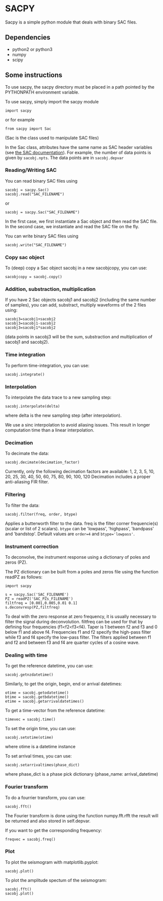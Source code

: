 
# SACPY

Sacpy is a simple python module that deals with binary SAC files.


## Dependencies
- python2 or python3
- numpy
- scipy

## Some instructions
To use sacpy, the sacpy directory must be placed in a path pointed by the PYTHONPATH environment variable.

To use sacpy, simply import the sacpy module
```
import sacpy
```
or for example
```
from sacpy import Sac
```
(Sac is the class used to manipulate SAC files)

In the Sac class, attributes have the same name as SAC header variables (see [the SAC documentation](http://ds.iris.edu/files/sac-manual/manual/file_format.html)). For example, the number of data points is given by `sacobj.npts`. The data points are in `sacobj.depvar`

### Reading/Writing SAC 
You can read binary SAC files using
```
sacobj = sacpy.Sac()
sacobj.read("SAC_FILENAME")
```
or
```
sacobj = sacpy.Sac("SAC_FILENAME")
```
In the first case, we first instantiate a Sac object and then read the SAC file. In the second case, we instantiate and read the SAC file on the fly. 

You can write binary SAC files using
```
sacobj.write("SAC_FILENAME")
```

### Copy sac object
To (deep) copy a Sac object sacobj in a new sacobjcopy, you can use:
```
sacobjcopy = sacobj.copy()
```

### Addition, substraction, multiplication
If you have 2 Sac objects sacobj1 and sacobj2 (including the same number of samples), you can add, substract, multiply waveforms of the 2 files using:
```
sacobj3=sacobj1+sacobj2
sacobj3=sacobj1-sacobj2
sacobj3=sacobj1*sacobj2
```
(data points in sacobj3 will be the sum, substraction and multiplication of sacobj1 and sacobj2). 

### Time integration
To perform time-integration, you can use:
```
sacobj.integrate()
```

### Interpolation
To interpolate the data trace to a new sampling step:
```
sacobj.interpolate(delta)
```
where delta is the new sampling step (after interpolation).

We use a sinc interpolation to avoid aliasing issues. This result in longer computation time than a linear interpolation.

### Decimation
To decimate the data:
```
sacobj.decimate(decimation_factor)
```
Currently, only the following decimation factors are available:
1, 2, 3, 5, 10, 20, 25, 30, 40, 50, 60, 75, 80, 90, 100, 120
Decimation includes a proper anti-aliasing FIR filter.

### Filtering
To filter the data:
```
sacobj.filter(freq, order, btype)
```
Applies a butterworth filter to the data. freq is the filter corner frequencie(s) (scalar or list of 2 scalars).
`btype` can be 'lowpass', 'highpass', 'bandpass' and 'bandstop'. Default values are `order=4` and `btype='lowpass'`.

### Instrument correction
To deconvolve, the instrument response using a dictionary of poles and zeros (PZ). 

The PZ dictionary can be built from a poles and zeros file using the function readPZ as follows:
```
import sacpy

s = sacpy.Sac('SAC_FILENAME') 
PZ = readPZ('SAC_PZs_FILENAME')
filtfreq = [0.001,0.005,0.01 0.1]
s.deconvresp(PZ,filtfreq)
```
To deal with the zero response at zero frequency, it is usually necessary to filter the signal during deconvolution.
filtfreq can be used for that by defining four frequencies (f1<f2<f3<f4). Taper is 1 between f2 and f3 and 0 below f1 
and above f4.  Frequencies f1 and f2 specify the high-pass filter while f3 and f4 specify the low-pass filter. 
The filters applied between f1 and f2 and between f3 and f4 are quarter cycles of a cosine wave.


### Dealing with time
To get the reference datetime, you can use:
```
sacobj.getnzdatetime()
```
Similarly, to get the origin, begin, end or arrival datetimes:
```
otime = sacobj.getodatetime()
btime = sacobj.getbdatetime()
etime = sacobj.getarrivaldatetimes()
```

To get a time-vector from the reference datetime:
```
timevec = sacobj.time()
```

To set the origin time, you can use:
```
sacobj.setotime(otime)
```
where otime is a datetime instance


To set arrival times, you can use:
```
sacobj.setarrivaltimes(phase_dict)
```
where phase_dict is a phase pick dictionary {phase_name: arrival_datetime)

### Fourier transform
To do a fourrier transform, you can use:
```
sacobj.fft()
```
The Fourier transform is done using the function numpy.fft.rfft
the result will be returned and also stored in self.depvar. 

If you want to get the corresponding frequency:
```
freqvec = sacobj.freq()
```

### Plot
To plot the seismogram with matplotlib.pyplot:
```
sacobj.plot()
```

To plot the amplitude spectum of the seismogram:
```
sacobj.fft()
sacobj.plot()
```
